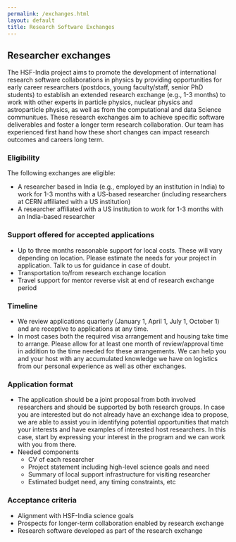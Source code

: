 ```yaml
---
permalink: /exchanges.html
layout: default
title: Research Software Exchanges
---
```


## Researcher exchanges

The HSF-India project aims to promote the
development of international research software collaborations in physics
by providing opportunities for early career researchers (postdocs, young faculty/staff, senior PhD students)
to establish an extended research exchange (e.g., 1-3 months) to work with other experts in
particle physics, nuclear physics and astroparticle physics,
as well as from the computational and data Science communitues. These research exchanges aim
to achieve specific software deliverables and foster a longer term research collaboration. Our team
has experienced first hand how these short changes can impact research outcomes and careers long term.

### Eligibility
The following exchanges are eligible:
  * A researcher based in India (e.g., employed by an institution in India) to work for 1-3 months with a US-based researcher (including researchers at CERN affiliated with a US institution)
  * A researcher affiliated with a US institution to work for 1-3 months with an India-based researcher

### Support offered for accepted applications
  * Up to three months reasonable support for local costs. These will vary depending on location. Please estimate the needs for your project in application. Talk to us for guidance in case of doubt.
  * Transportation to/from research exchange location
  * Travel support for mentor reverse visit at end of research exchange period

### Timeline
  * We review applications quarterly (January 1, April 1, July 1, October 1) and are receptive to applications at any time.
  * In most cases both the required visa arrangement and housing take time to arrange. Please allow for at least one month of review/approval time in addition to the time needed for these arrangements. We can help you and your host with any accumulated knowledge we have on logistics from our personal experience as well as other exchanges.

### Application format
  * The application should be a joint proposal from both involved researchers and should be supported by both research groups. In case you are interested but do not already have an exchange idea to propose, we are able to assist you in identifying potential opportunities that match your interests and have examples of interested host researchers. In this case, start by expressing your interest in the program and we can work with you from there.
  * Needed components
    * CV of each researcher
    * Project statement including high-level science goals and need
    * Summary of local support infrastructure for visiting researcher
    * Estimated budget need, any timing constraints, etc

### Acceptance criteria
  * Alignment with HSF-India science goals
  * Prospects for longer-term collaboration enabled by research exchange
  * Research software developed as part of the research exchange


